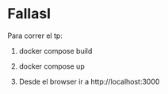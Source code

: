 # FallasI

Para correr el tp:

1. docker compose build

2. docker compose up

3. Desde el browser ir a http://localhost:3000